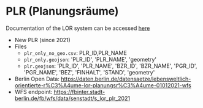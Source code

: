 # PLR (Planungsräume)

Documentation of the LOR system can be accessed [here](https://www.berlin.de/sen/sbw/stadtdaten/stadtwissen/sozialraumorientierte-planungsgrundlagen/lebensweltlich-orientierte-raeume/)

- New PLR (since 2021)
- Files
  - `plr_only_no_geo.csv`: PLR_ID,PLR_NAME
  - `plr_only.geojson`: 'PLR_ID', 'PLR_NAME', 'geometry'
  - `plr.geojson`: 'PLR_ID', 'PLR_NAME', 'BZR_ID', 'BZR_NAME', 'PGR_ID', 'PGR_NAME', 'BEZ', 'FINHALT', 'STAND', 'geometry'
- Berlin Open Data: https://daten.berlin.de/datensaetze/lebensweltlich-orientierte-r%C3%A4ume-lor-planungsr%C3%A4ume-01012021-wfs
- WFS endpoint: https://fbinter.stadt-berlin.de/fb/wfs/data/senstadt/s_lor_plr_2021
